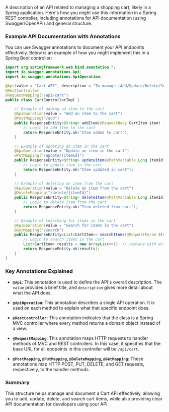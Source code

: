 A description of an API related to managing a shopping cart, likely in a Spring application. Here's how you might use this information in a Spring REST controller, including annotations for API documentation (using Swagger/OpenAPI) and general structure.

### Example API Documentation with Annotations

You can use Swagger annotations to document your API endpoints effectively. Below is an example of how you might implement this in a Spring Boot controller:

```java
import org.springframework.web.bind.annotation.*;
import io.swagger.annotations.Api;
import io.swagger.annotations.ApiOperation;

@Api(value = "Cart API", description = "To manage (Add/Update/Delete/Search) cart.")
@RestController
@RequestMapping("/api/cart")
public class CartControllerImpl {

    // Example of adding an item to the cart
    @ApiOperation(value = "Add an item to the cart")
    @PostMapping("/add")
    public ResponseEntity<String> addItem(@RequestBody CartItem item) {
        // Logic to add item to the cart
        return ResponseEntity.ok("Item added to cart");
    }

    // Example of updating an item in the cart
    @ApiOperation(value = "Update an item in the cart")
    @PutMapping("/update/{itemId}")
    public ResponseEntity<String> updateItem(@PathVariable Long itemId, @RequestBody CartItem item) {
        // Logic to update item in the cart
        return ResponseEntity.ok("Item updated in cart");
    }

    // Example of deleting an item from the cart
    @ApiOperation(value = "Delete an item from the cart")
    @DeleteMapping("/delete/{itemId}")
    public ResponseEntity<String> deleteItem(@PathVariable Long itemId) {
        // Logic to delete item from the cart
        return ResponseEntity.ok("Item deleted from cart");
    }

    // Example of searching for items in the cart
    @ApiOperation(value = "Search for items in the cart")
    @GetMapping("/search")
    public ResponseEntity<List<CartItem>> searchItems(@RequestParam String query) {
        // Logic to search items in the cart
        List<CartItem> results = new ArrayList<>(); // replace with actual search results
        return ResponseEntity.ok(results);
    }
}
```

### Key Annotations Explained

- **`@Api`**: This annotation is used to define the API's overall description. The `value` provides a brief title, and `description` gives more detail about what the API does.

- **`@ApiOperation`**: This annotation describes a single API operation. It is used on each method to explain what that specific endpoint does.

- **`@RestController`**: This annotation indicates that the class is a Spring MVC controller where every method returns a domain object instead of a view.

- **`@RequestMapping`**: This annotation maps HTTP requests to handler methods of MVC and REST controllers. In this case, it specifies that the base URL for all endpoints in this controller will be `/api/cart`.

- **`@PostMapping`, `@PutMapping`, `@DeleteMapping`, `@GetMapping`**: These annotations map HTTP POST, PUT, DELETE, and GET requests, respectively, to the handler methods.

### Summary
This structure helps manage and document a Cart API effectively, allowing you to add, update, delete, and search cart items, while also providing clear API documentation for developers using your API.
